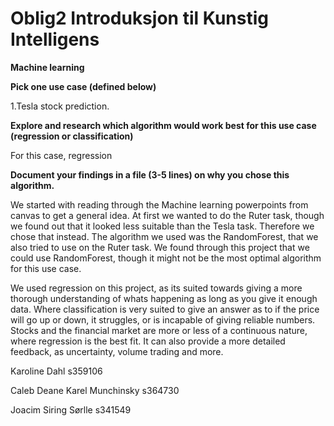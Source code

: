 # Oblig2 Introduksjon til Kunstig Intelligens

**Machine learning**

**Pick one use case (defined below)**

  1.Tesla stock prediction.
  
**Explore and research which algorithm would work best for this use case (regression or classification)**

  For this case, regression
  
**Document your findings in a file (3-5 lines) on why you chose this algorithm.**


  We started with reading through the Machine learning powerpoints from canvas to get a general idea. At first we wanted to do the Ruter task, though we found out that it looked less suitable than the Tesla task.     Therefore we chose that instead. The algorithm we used was the RandomForest, that we also tried to use on the Ruter task. We found through this project that we could use RandomForest, though it might not be the most optimal algorithm for this use case.

We used regression on this project, as its suited towards giving a more thorough understanding of whats happening as long as you give it enough data. Where classification is very suited to give an answer as to if the price will go up or down, it struggles, or is incapable of giving reliable numbers. Stocks and the financial market are more or less of a continuous nature, where regression is the best fit. It can also provide a more detailed feedback, as uncertainty, volume trading and more.


Karoline Dahl s359106

Caleb Deane Karel Munchinsky s364730 

Joacim Siring Sørlle s341549
